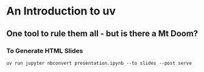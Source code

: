 # An Introduction to uv

## One tool to rule them all - but is there a Mt Doom?

### To Generate HTML Slides

```[bash]
uv run jupyter nbconvert presentation.ipynb --to slides --post serve
```

